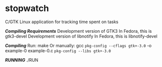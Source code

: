 # stopwatch
C/GTK Linux application for tracking time spent on tasks

***Compiling Requirements***
Development version of GTK3
    In Fedora, this is gtk3-devel
Development version of libnotify
    In Fedora, this is libnotify-devel

***Compiling***
Run: make
Or manually: gcc `pkg-config --cflags gtk+-3.0` -o example-0 example-0.c `pkg-config --libs gtk+-3.0`

***RUNNING***
./RUN
